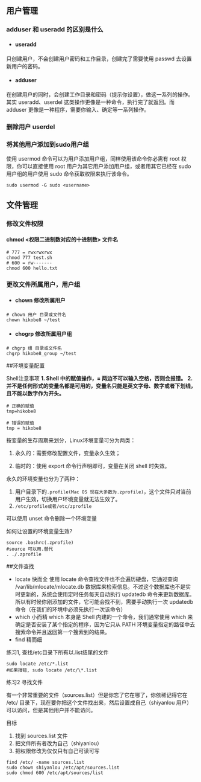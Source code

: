 ## 用户管理

### adduser 和 useradd 的区别是什么
* #### useradd 
只创建用户，不会创建用户密码和工作目录，创建完了需要使用 passwd <username> 去设置新用户的密码。
* #### adduser 
在创建用户的同时，会创建工作目录和密码（提示你设置），做这一系列的操作。其实 useradd、userdel 这类操作更像是一种命令，执行完了就返回。而 adduser 更像是一种程序，需要你输入、确定等一系列操作。

### 删除用户 userdel

### 将其他用户添加到sudo用户组
使用 usermod 命令可以为用户添加用户组，同样使用该命令你必需有 root 权限，你可以直接使用 root 用户为其它用户添加用户组，或者用其它已经在 sudo 用户组的用户使用 sudo 命令获取权限来执行该命令。
```
sudo usermod -G sudo <username>
```
## 文件管理

### 修改文件权限

#### chmod <权限二进制数对应的十进制数> 文件名
```
# 777 = rwxrwxrwx
chmod 777 test.sh
# 600 = rw-------
chmod 600 hello.txt
```

### 更改文件所属用户，用户组
* #### chown 修改所属用户
```
# chown 用户 目录或文件名
chown hikobe8 ~/test
```
* #### chogrp 修改所属用户组
```
# chgrp 组 目录或文件名
chgrp hikobe8_group ~/test
```

##环境变量配置

Shell注意事项
**1. Shell 中的赋值操作，= 两边不可以输入空格，否则会报错。**
**2. 并不是任何形式的变量名都是可用的，变量名只能是英文字母、数字或者下划线，且不能以数字作为开头。**
```
# 正确的赋值
tmp=hikobe8

# 错误的赋值
tmp = hikobe8
```

按变量的生存周期来划分，Linux环境变量可分为两类：

1. 永久的：需要修改配置文件，变量永久生效；

2. 临时的：使用 export 命令行声明即可，变量在关闭 shell 时失效。

永久的环境变量也分为了两种：
1. 用户目录下的```.profile(Mac OS 现在大多数为.zprofile)```，这个文件只对当前用户生效，切换用户环境变量就无法生效了。
2. ```/etc/profile或者/etc/zprofile```

可以使用 unset 命令删除一个环境变量

如何让设置的环境变量生效?
```
source .bashrc(.zprofile)
#source 可以用.替代
. ./.zprofile
```

##文件查找

* locate 快而全
  使用 locate 命令查找文件也不会遍历硬盘，它通过查询 /var/lib/mlocate/mlocate.db 数据库来检索信息。不过这个数据库也不是实时更新的，系统会使用定时任务每天自动执行 updatedb 命令来更新数据库。所以有时候你刚添加的文件，它可能会找不到，需要手动执行一次 updatedb 命令（在我们的环境中必须先执行一次该命令）
* which 小而精
which 本身是 Shell 内建的一个命令，我们通常使用 which 来确定是否安装了某个指定的程序，因为它只从 PATH 环境变量指定的路径中去搜索命令并且返回第一个搜索到的结果。
* find 精而细


练习1, 查找/etc目录下所有以.list结尾的文件

```
sudo locate /etc/*.list
#如果报错, sudo locate /etc/\*.list
```
练习2
寻找文件

有一个非常重要的文件（sources.list）但是你忘了它在哪了，你依稀记得它在 /etc/ 目录下，现在要你把这个文件找出来，然后设置成自己（shiyanlou 用户）可以访问，但是其他用户并不能访问。

目标

1. 找到 sources.list 文件
2. 把文件所有者改为自己（shiyanlou）
3. 把权限修改为仅仅只有自己可读可写

```
find /etc/ -name sources.list
sudo chown shiyanlou /etc/apt/sources.list
sudo chmod 600 /etc/apt/sources/list
```
